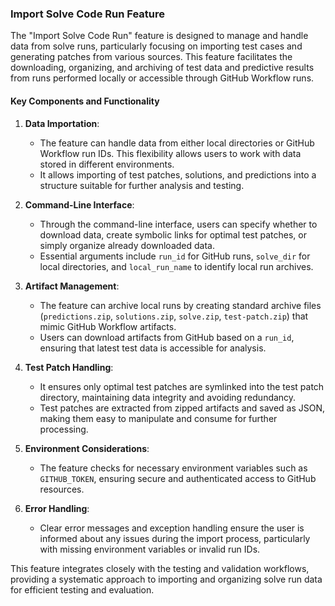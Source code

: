 ### Import Solve Code Run Feature

The "Import Solve Code Run" feature is designed to manage and handle data from solve runs, particularly focusing on importing test cases and generating patches from various sources. This feature facilitates the downloading, organizing, and archiving of test data and predictive results from runs performed locally or accessible through GitHub Workflow runs.

#### Key Components and Functionality

1. **Data Importation**:
   - The feature can handle data from either local directories or GitHub Workflow run IDs. This flexibility allows users to work with data stored in different environments.
   - It allows importing of test patches, solutions, and predictions into a structure suitable for further analysis and testing.

2. **Command-Line Interface**:
   - Through the command-line interface, users can specify whether to download data, create symbolic links for optimal test patches, or simply organize already downloaded data.
   - Essential arguments include `run_id` for GitHub runs, `solve_dir` for local directories, and `local_run_name` to identify local run archives.

3. **Artifact Management**:
   - The feature can archive local runs by creating standard archive files (`predictions.zip`, `solutions.zip`, `solve.zip`, `test-patch.zip`) that mimic GitHub Workflow artifacts.
   - Users can download artifacts from GitHub based on a `run_id`, ensuring that latest test data is accessible for analysis.

4. **Test Patch Handling**:
   - It ensures only optimal test patches are symlinked into the test patch directory, maintaining data integrity and avoiding redundancy.
   - Test patches are extracted from zipped artifacts and saved as JSON, making them easy to manipulate and consume for further processing.

5. **Environment Considerations**:
   - The feature checks for necessary environment variables such as `GITHUB_TOKEN`, ensuring secure and authenticated access to GitHub resources.

6. **Error Handling**:
   - Clear error messages and exception handling ensure the user is informed about any issues during the import process, particularly with missing environment variables or invalid run IDs.

This feature integrates closely with the testing and validation workflows, providing a systematic approach to importing and organizing solve run data for efficient testing and evaluation.